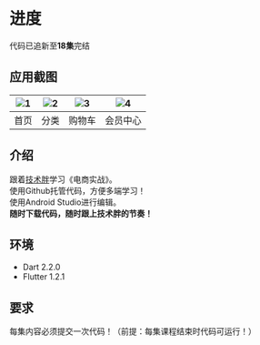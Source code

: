 # 进度
代码已追新至**18集**完结  

## 应用截图

| ![1](http://m.qpic.cn/psb?/V112qmTd0F9ydX/9C9eurXlNosYxTRMT6R1Zm.4KHubyYWgHNQQLWX7764!/b/dFQBAAAAAAAA&bo=gAJpBTwDAAcDCfo!&rf=viewer_4) | ![2](http://m.qpic.cn/psb?/V112qmTd0F9ydX/wWEZeVXGCvkoxrtTB5kxL.VM7ENkWf3mJRhi6VWFEN8!/b/dLYAAAAAAAAA&bo=gAJpBTwDAAcDGeo!&rf=viewer_4) | ![3](http://m.qpic.cn/psb?/V112qmTd0F9ydX/Ma.J7KDGRL8pdfcyCHj5G1GOekV.9jGqh.y1dTZSdJo!/b/dLYAAAAAAAAA&bo=gAJpBTwDAAcDGeo!&rf=viewer_4) | ![4](http://m.qpic.cn/psb?/V112qmTd0F9ydX/XaHuwWhFuiT*CsH3kSZr3bWYLZZMNfngKeokXDE*rdI!/b/dL8AAAAAAAAA&bo=gAJpBTwDAAcDGeo!&rf=viewer_4) |  
| :--: | :--: | :--: | :--: |  
| 首页 | 分类 | 购物车 | 会员中心 |  

## 介绍
跟着[技术胖](https://jspang.com/)学习《电商实战》。  
使用Github托管代码，方便多端学习！  
使用Android Studio进行编辑。  
**随时下载代码，随时跟上技术胖的节奏！**  

## 环境
- Dart 2.2.0  
- Flutter 1.2.1  

## 要求
每集内容必须提交一次代码！（前提：每集课程结束时代码可运行！）  

